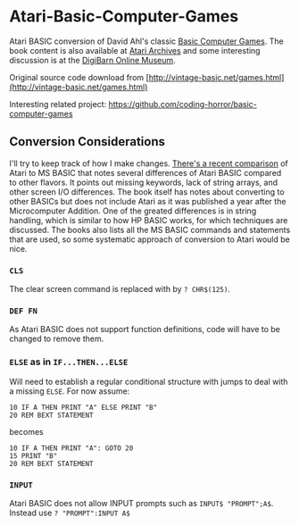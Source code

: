 # Atari-Basic-Computer-Games
Atari BASIC conversion of David Ahl's classic [Basic Computer Games](https://archive.org/details/Basic_Computer_Games_Microcomputer_Edition_1978_Creative_Computing). The book content is also available at [Atari Archives](http://www.atariarchives.org/basicgames/) and some interesting discussion is at the [DigiBarn Online Museum](https://digibarn.com/collections/books/basicgames/).

Original source code download from [http://vintage-basic.net/games.html](http://vintage-basic.net/games.html)

Interesting related project: https://github.com/coding-horror/basic-computer-games

## Conversion Considerations
I'll try to keep track of how I make changes. [There's a recent comparison](https://www.goto10retro.com/p/battle-of-the-basics-atari-vs-microsoft) of Atari to MS BASIC that notes several differences of Atari BASIC compared to other flavors. It points out missing keywords, lack of string arrays, and other screen I/O differences. The book itself has notes about converting to other BASICs but does not include Atari as it was published a year after the Microcomputer Addition. One of the greated differences is in string handling, which is similar to how HP BASIC works, for which techniques are discussed. The books also lists all the MS BASIC commands and statements that are used, so some systematic approach of conversion to Atari would be nice.

### `CLS`
The clear screen command is replaced with by `? CHR$(125)`.

### `DEF FN`
As Atari BASIC does not support function definitions, code will have to be changed to remove them.

### `ELSE` as in `IF...THEN...ELSE`
Will need to establish a regular conditional structure with jumps to deal with a missing `ELSE`.
For now assume:
```
10 IF A THEN PRINT "A" ELSE PRINT "B"
20 REM BEXT STATEMENT
```
becomes
```
10 IF A THEN PRINT "A": GOTO 20
15 PRINT "B" 
20 REM BEXT STATEMENT
```

### `INPUT`
Atari BASIC does not allow INPUT prompts such as `INPUT$ "PROMPT";A$`. Instead use `? "PROMPT":INPUT A$`


